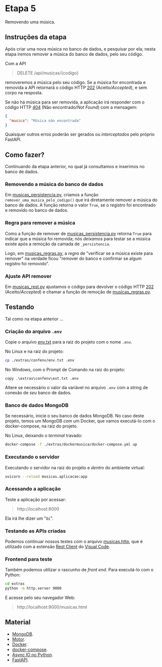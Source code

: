 # Etapa 5

Removendo uma música.

## Instruções da etapa

Após criar uma nova música no banco de dados, e pesquisar por ela; nesta etapa
iremos remover a música do banco de dados, pelo seu código.

Com a API

> DELETE /api/musicas/{codigo}

removeremos a música pelo seu código. Se a música for encontrada e removida
a API retornará o código HTTP 
[202](https://developer.mozilla.org/pt-BR/docs/Web/HTTP/Status/202)
(Aceito/_Accepted_), e sem corpo na resposta.

Se não há música para ser removida, a aplicação irá responder com o código HTTP
[404](https://developer.mozilla.org/pt-BR/docs/Web/HTTP/Status/404)
(Não encontrado/_Not Found_) com a mensagem:

```json
{
  "musica": "Música não encontrada"
}
```


Quaisquer outros erros poderão ser gerados ou _interceptados_ pelo 
próprio FastAPI.

## Como fazer?

Continuando da etapa anterior, no qual já consultamos e inserimos 
no banco de dados.

### Removendo a música do banco de dados

Em [musicas_persistencia.py](./musicas/persistencia/musicas_persistencia.py),
criamos a função `remover_uma_musica_pelo_codigo()` que irá diretamente
remover a música do banco de dados. A função retorna o valor `True`, 
se o registro foi encontrado e removido no banco de dados.

### Regra para remover a música

Como a função de remover de 
[musicas_persistencia.py](./musicas/persistencia/musicas_persistencia.py)
retorna `True` para indicar que a música foi removida; nós _deixamos_
para testar se a música existe após a remoção da camada
de `_persistencia`.

Logo, em [musicas_regras.py](./musicas/regras/musicas_regras.py), a
_regra_ de "verificar se a música existe para remover" na verdade ficou
"remover do banco e confirmar se algum registro foi removido".

### Ajuste API remover

Em [musicas_rest.py](./musicas/rest/musicas_rest.py) ajustamos o código
para devolver o código HTTP [202](https://developer.mozilla.org/pt-BR/docs/Web/HTTP/Status/202)
(Aceito/_Accepted_) e chamar a função de remoção de 
[musicas_regras.py](./musicas/regras/musicas_regras.py).


## Testando

Tal como na etapa anterior ...

### Criação do arquivo `.env`

Copie o arquivo [env.txt](./extras/confenv/env.txt) para a raiz do projeto com o nome `.env`.

No Linux e na raiz do projeto:

```sh
cp ./extras/confenv/env.txt .env
```

No Windows, com o Prompt de Comando na raiz do projeto:

```batch
copy .\extras\confenv\ext.txt .env
```

Altere se necessário o valor da variável no arquivo `.env`
com a string de conexão de *seu* banco de dados.

### Banco de dados MongoDB

Se necessário, inicie o seu banco de dados MongoDB.
No caso deste projeto, temos um MongoDB _com_ um Docker,
que vamos executá-lo com o docker-compose, na raiz do projeto.

No Linux, deixando o _terminal_ travado: 
```sh
docker-compose -f ./extras/dockermusica/docker-compose.yml up
```

### Executando o servidor

Executando o servidor na raiz do projeto e _dentro_ do ambiente virtual:

```sh
uvicorn --reload musicas.aplicacao:app
```

### Acessando a aplicação

Teste a aplicação por acessar: 

> http://localhost:8000

Ela irá lhe dizer um "`Oi`".

### Testando as APIs criadas

Podemos continuar nossos testes com o arquivo 
[musicas.http](./extras/musicas.http), que é utilizado com 
a extensão [Rest Client](https://marketplace.visualstudio.com/items?itemName=humao.rest-client)
do [Visual Code](https://code.visualstudio.com/).

### Frontend para teste

Também podemos utilizar o rascunho de _front_ _end_.
Para executá-lo com o Python:

```sh
cd extras
python -m http.server 9000
```

E acesse pelo seu navegador Web:

> http://localhost:9000/musicas.html

## Material

- [MongoDB](https://www.mongodb.com/).
- [Motor](https://motor.readthedocs.io/en/stable/).
- [Docker](https://docs.docker.com).
- [docker-compose](https://docs.docker.com/compose/).
- [Async IO no Python](https://realpython.com/async-io-python/).
- [FastAPI](https://fastapi.tiangolo.com/tutorial/).
